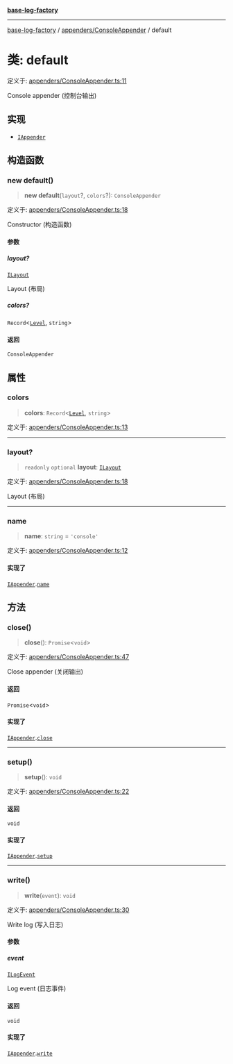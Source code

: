 [**base-log-factory**](../../../index.md)

***

[base-log-factory](../../../index.md) / [appenders/ConsoleAppender](../index.md) / default

# 类: default

定义于: [appenders/ConsoleAppender.ts:11](https://github.com/fengxinming/log-base/blob/6b764da5f85b664c1af10f4ba24b07aad1c0ef20/src/appenders/ConsoleAppender.ts#L11)

Console appender (控制台输出)

## 实现

- [`IAppender`](../../../typings/interfaces/IAppender.md)

## 构造函数

### new default()

> **new default**(`layout`?, `colors`?): `ConsoleAppender`

定义于: [appenders/ConsoleAppender.ts:18](https://github.com/fengxinming/log-base/blob/6b764da5f85b664c1af10f4ba24b07aad1c0ef20/src/appenders/ConsoleAppender.ts#L18)

Constructor (构造函数)

#### 参数

##### layout?

[`ILayout`](../../../typings/interfaces/ILayout.md)

Layout (布局)

##### colors?

`Record`\<[`Level`](../../../index/enumerations/Level.md), `string`\>

#### 返回

`ConsoleAppender`

## 属性

### colors

> **colors**: `Record`\<[`Level`](../../../index/enumerations/Level.md), `string`\>

定义于: [appenders/ConsoleAppender.ts:13](https://github.com/fengxinming/log-base/blob/6b764da5f85b664c1af10f4ba24b07aad1c0ef20/src/appenders/ConsoleAppender.ts#L13)

***

### layout?

> `readonly` `optional` **layout**: [`ILayout`](../../../typings/interfaces/ILayout.md)

定义于: [appenders/ConsoleAppender.ts:18](https://github.com/fengxinming/log-base/blob/6b764da5f85b664c1af10f4ba24b07aad1c0ef20/src/appenders/ConsoleAppender.ts#L18)

Layout (布局)

***

### name

> **name**: `string` = `'console'`

定义于: [appenders/ConsoleAppender.ts:12](https://github.com/fengxinming/log-base/blob/6b764da5f85b664c1af10f4ba24b07aad1c0ef20/src/appenders/ConsoleAppender.ts#L12)

#### 实现了

[`IAppender`](../../../typings/interfaces/IAppender.md).[`name`](../../../typings/interfaces/IAppender.md#name)

## 方法

### close()

> **close**(): `Promise`\<`void`\>

定义于: [appenders/ConsoleAppender.ts:47](https://github.com/fengxinming/log-base/blob/6b764da5f85b664c1af10f4ba24b07aad1c0ef20/src/appenders/ConsoleAppender.ts#L47)

Close appender (关闭输出)

#### 返回

`Promise`\<`void`\>

#### 实现了

[`IAppender`](../../../typings/interfaces/IAppender.md).[`close`](../../../typings/interfaces/IAppender.md#close)

***

### setup()

> **setup**(): `void`

定义于: [appenders/ConsoleAppender.ts:22](https://github.com/fengxinming/log-base/blob/6b764da5f85b664c1af10f4ba24b07aad1c0ef20/src/appenders/ConsoleAppender.ts#L22)

#### 返回

`void`

#### 实现了

[`IAppender`](../../../typings/interfaces/IAppender.md).[`setup`](../../../typings/interfaces/IAppender.md#setup)

***

### write()

> **write**(`event`): `void`

定义于: [appenders/ConsoleAppender.ts:30](https://github.com/fengxinming/log-base/blob/6b764da5f85b664c1af10f4ba24b07aad1c0ef20/src/appenders/ConsoleAppender.ts#L30)

Write log (写入日志)

#### 参数

##### event

[`ILogEvent`](../../../typings/interfaces/ILogEvent.md)

Log event (日志事件)

#### 返回

`void`

#### 实现了

[`IAppender`](../../../typings/interfaces/IAppender.md).[`write`](../../../typings/interfaces/IAppender.md#write)
